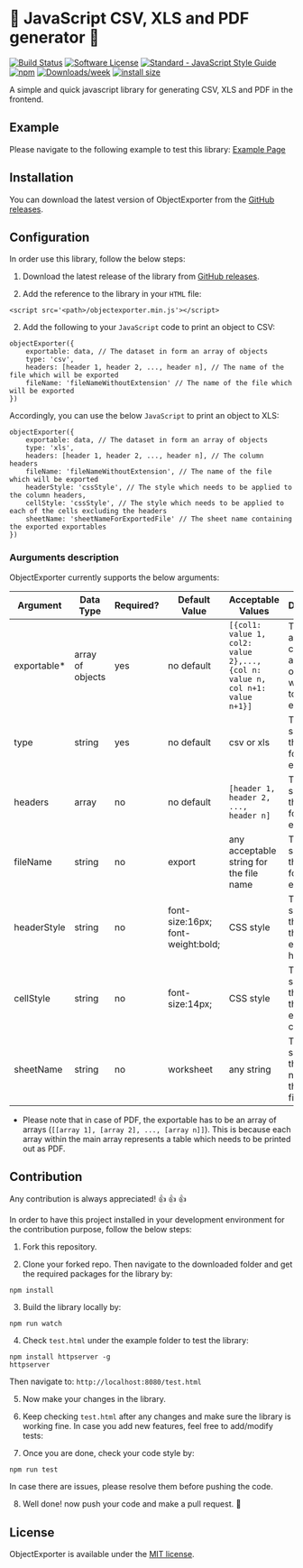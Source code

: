 # :dizzy: JavaScript CSV, XLS and PDF generator :dizzy:

[![Build Status](https://api.travis-ci.org/gharibi/JsObjExporter.svg?branch=master)](https://travis-ci.org/gharibi/JsObjExporter) [![Software License](https://img.shields.io/badge/license-MIT-brightgreen.svg?style=flat)](LICENSE) [![Standard - JavaScript Style Guide](https://img.shields.io/badge/code_style-standard-brightgreen.svg)](http://standardjs.com/) [![npm](https://img.shields.io/npm/v/object-exporter.svg)](https://www.npmjs.com/package/object-exporter) [![Downloads/week](https://img.shields.io/npm/dw/object-exporter.svg)](https://www.npmjs.com/package/object-exporter) [![install size](https://packagephobia.now.sh/badge?p=object-exporter)](https://packagephobia.now.sh/result?p=object-exporter)

A simple and quick javascript library for generating CSV, XLS and PDF in the frontend.

## Example

Please navigate to the following example to test this library: [Example Page](http://gharibi.github.io/JsObjExporter/examples/example.html)

## Installation

You can download the latest version of ObjectExporter from the [GitHub releases](https://github.com/gharibi/JsObjExporter/releases/latest).


## Configuration

In order use this library, follow the below steps:

1. Download the latest release of the library from [GitHub releases](https://github.com/gharibi/JsObjExporter/releases/latest).

2. Add the reference to the library in your `HTML` file:

```
<script src='<path>/objectexporter.min.js'></script>
```

2. Add the following to your `JavaScript` code to print an object to CSV:

```
objectExporter({
    exportable: data, // The dataset in form an array of objects
    type: 'csv',
    headers: [header 1, header 2, ..., header n], // The name of the file which will be exported
    fileName: 'fileNameWithoutExtension' // The name of the file which will be exported
})
```

Accordingly, you can use the below `JavaScript` to print an object to XLS:
```
objectExporter({
    exportable: data, // The dataset in form an array of objects
    type: 'xls',
    headers: [header 1, header 2, ..., header n], // The column headers
    fileName: 'fileNameWithoutExtension', // The name of the file which will be exported
    headerStyle: 'cssStyle', // The style which needs to be applied to the column headers,
    cellStyle: 'cssStyle', // The style which needs to be applied to each of the cells excluding the headers
    sheetName: 'sheetNameForExportedFile' // The sheet name containing the exported exportables
})
```

### Aurguments description
ObjectExporter currently supports the below arguments:

| Argument | Data Type | Required? | Default Value | Acceptable Values | Description | Applicable to |
| - | - | - | - | - | - | - |
| exportable* | array of objects | yes | no default | `[{col1: value 1, col2: value 2},..., {col n: value n, col n+1: value n+1}]` | This is the array containing all of the objects which need to be exported. | csv and xls |
| type | string | yes | no default | csv or xls | This specifies the file type for the export. | csv, xls and pdf |
| headers | array | no | no default | `[header 1, header 2, ..., header n]` | This specifies the file type for the export. | xls |
| fileName | string | no | export | any acceptable string for the file name | This specifies the name for the export. | csv, xls and pdf |
| headerStyle | string | no | font-size:16px; font-weight:bold; | CSS style | This specifies the style for the exported headers. | csv, xls and pdf |
| cellStyle | string | no | font-size:14px; | CSS style | This specifies the style for the exported cells. | xls and pdf |
| sheetName | string | no | worksheet | any string | This specifies the sheet name for the excel file. | xls and pdf |
* Please note that in case of PDF, the exportable has to be an array of arrays (`[[array 1], [array 2], ..., [array n]]`). This is because each array within the main array represents a table which needs to be printed out as PDF.  

## Contribution

Any contribution is always appreciated! :thumbsup: :thumbsup: :thumbsup:

In order to have this project installed in your development environment for the contribution purpose, follow the below steps:

1. Fork this repository.

2. Clone your forked repo. Then navigate to the downloaded folder and get the required packages for the library by:
```
npm install
```

3. Build the library locally by:
```
npm run watch
```

4. Check `test.html` under the example folder to test the library:
```
npm install httpserver -g
httpserver
```

Then navigate to:
`http://localhost:8080/test.html`

5. Now make your changes in the library.

6. Keep checking `test.html` after any changes and make sure the library is working fine. In case you add new features, feel free to add/modify tests:

7. Once you are done, check your code style by:
```
npm run test
```

In case there are issues, please resolve them before pushing the code.

8. Well done! now push your code and make a pull request. :rocket:

## License

ObjectExporter is available under the [MIT license](https://github.com/gharibi/JsObjExporter/blob/master/LICENSE).
